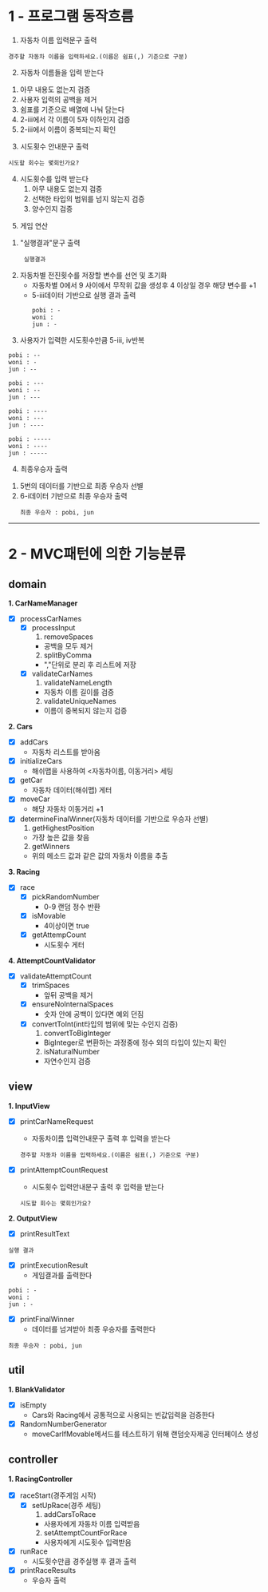 1 - 프로그램 동작흐름
===
1. 자동차 이름 입력문구 출력
```
경주할 자동차 이름을 입력하세요.(이름은 쉼표(,) 기준으로 구분)
```
&nbsp;
2. 자동차 이름들을 입력 받는다
   1) 아무 내용도 없는지 검증
   2) 사용자 입력의 공백을 제거
   3) 쉼표를 기준으로 배열에 나눠 담는다
   4) 2-iii에서 각 이름이 5자 이하인지 검증
   5) 2-iii에서 이름이 중복되는지 확인

&nbsp;
3. 시도횟수 안내문구 출력 

```
시도할 회수는 몇회인가요?
```

4. 시도횟수를 입력 받는다
   1) 아무 내용도 없는지 검증
   2) 선택한 타입의 범위를 넘지 않는지 검증
   3) 양수인지 검증

&nbsp;
5. 게임 연산
   1) "실행결과"문구 출력
       ```
        실행결과
       ```
   2) 자동차별 전진횟수를 저장할 변수를 선언 및 초기화
      - 자동차별 0에서 9 사이에서 무작위 값을 생성후 4 이상일 경우 해당 변수를 +1
      - 5-iii데이터 기반으로 실행 결과 출력
        ```
        pobi : -
        woni :
        jun : -
        ```
   3) 사용자가 입력한 시도횟수만큼 5-iii, iv반복

    
    pobi : --
    woni : -
    jun : --
    
    pobi : ---
    woni : --
    jun : ---
    
    pobi : ----
    woni : ---
    jun : ----
    
    pobi : -----
    woni : ----
    jun : -----
    

&nbsp;
4. 최종우승자 출력
   1) 5번의 데이터를 기반으로 최종 우승자 선별
   2) 6-i데이터 기반으로 최종 우승자 출력
      ```
      최종 우승자 : pobi, jun
      ```
---

2 - MVC패턴에 의한 기능분류
===

## domain
   __1. CarNameManager__
   - [x] processCarNames
     - [x] processInput
       1) removeSpaces
       - 공백을 모두 제거
       2) splitByComma
       - ","단위로 분리 후 리스트에 저장
     - [x] validateCarNames
        1) validateNameLength
         - 자동차 이름 길이를 검증
        2) validateUniqueNames
         - 이름이 중복되지 않는지 검증
     
   __2. Cars__
   - [x] addCars
     - 자동차 리스트를 받아옴
   - [x] initializeCars
     - 해쉬맵을 사용하여 <자동차이름, 이동거리> 세팅
   - [x] getCar
     - 자동차 데이터(해쉬맵) 게터
   - [x] moveCar
     - 해당 자동차 이동거리 +1
   - [x] determineFinalWinner(자동차 데이터를 기반으로 우승자 선별)
        1. getHighestPosition
        - 가장 높은 값을 찾음
        2. getWinners
       - 위의 메소드 값과 같은 값의 자동차 이름을 추출

__3. Racing__
- [x] race
    - [x] pickRandomNumber
      - 0-9 랜덤 정수 반환
    - [x] isMovable
      - 4이상이면 true
    - [x] getAttempCount
      - 시도횟수 게터

    
__4. AttemptCountValidator__
- [x] validateAttemptCount
    - [x] trimSpaces
      - 앞뒤 공백을 제거
    - [x] ensureNoInternalSpaces
      - 숫자 안에 공백이 있다면 예외 던짐
    - [x] convertToInt(int타입의 범위에 맞는 수인지 검증)
        1) convertToBigInteger
        - BigInteger로 변환하는 과정중에 정수 외의 타입이 있는지 확인
        2) isNaturalNumber
      - 자연수인지 검증

## view
   __1. InputView__
   - [x] printCarNameRequest
     - 자동차이름 입력안내문구 출력 후 입력을 받는다
     ```
     경주할 자동차 이름을 입력하세요.(이름은 쉼표(,) 기준으로 구분)
     ```

   - [x] printAttemptCountRequest
     - 시도횟수 입력안내문구 출력 후 입력을 받는다 
     ```
     시도할 회수는 몇회인가요?
     ```
__2. OutputView__
- [x] printResultText
```
실행 결과
```
- [x] printExecutionResult
    - 게임결과를 출력한다

```
pobi : -
woni :
jun : -
```
    

- [x] printFinalWinner
    - 데이터를 넘겨받아 최종 우승자를 출력한다

```
최종 우승자 : pobi, jun
```

## util
__1. BlankValidator__
-  [x] isEmpty
    - Cars와 Racing에서 공통적으로 사용되는 빈값입력을 검증한다
-  [x] RandomNumberGenerator
    - moveCarIfMovable메서드를 테스트하기 위해 랜덤숫자제공 인터페이스 생성

## controller
__1. RacingController__
- [x] raceStart(경주게임 시작)
    - [x] setUpRace(경주 세팅)
      1) addCarsToRace
        - 사용자에게 자동차 이름 입력받음
      2) setAttemptCountForRace
        - 사용자에게 시도횟수 입력받음
- [x] runRace
    - 시도횟수만큼 경주실행 후 결과 출력
- [x] printRaceResults
    - 우승자 출력



